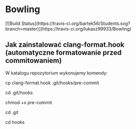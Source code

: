 <h1>Bowling</h1>
[![Build Status](https://travis-ci.org/bartek56/Students.svg?branch=master)](https://travis-ci.org/lukasz99933/Bowling)

<h2>Jak zainstalować clang-format.hook (automatyczne formatowanie przed commitowaniem)</h2>

<p> W katalogu repozytorium wykonujemy komendy:</p>
<p> cp clang-format.hook .git/hooks/pre-commit </p>
<p> cd .git/hooks </p>
<p> chmod +x pre-commit </p>
<p>cd .git</p>
<p>cd hooks</p>
